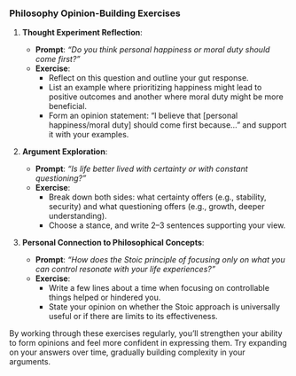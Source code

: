 ### Philosophy Opinion-Building Exercises

1. **Thought Experiment Reflection**:
   - **Prompt**: *“Do you think personal happiness or moral duty should come first?”*
   - **Exercise**:
     - Reflect on this question and outline your gut response.
     - List an example where prioritizing happiness might lead to positive outcomes and another where moral duty might be more beneficial.
     - Form an opinion statement: “I believe that [personal happiness/moral duty] should come first because…” and support it with your examples.

2. **Argument Exploration**:
   - **Prompt**: *“Is life better lived with certainty or with constant questioning?”*
   - **Exercise**:
     - Break down both sides: what certainty offers (e.g., stability, security) and what questioning offers (e.g., growth, deeper understanding).
     - Choose a stance, and write 2–3 sentences supporting your view.

3. **Personal Connection to Philosophical Concepts**:
   - **Prompt**: *“How does the Stoic principle of focusing only on what you can control resonate with your life experiences?”*
   - **Exercise**:
     - Write a few lines about a time when focusing on controllable things helped or hindered you.
     - State your opinion on whether the Stoic approach is universally useful or if there are limits to its effectiveness.

By working through these exercises regularly, you’ll strengthen your ability to form opinions and feel more confident in expressing them. Try expanding on your answers over time, gradually building complexity in your arguments.
